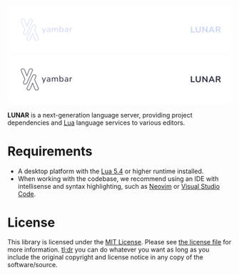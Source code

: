 <p align='center'>
  <a href='https://github.com/yambar/lunar#gh-dark-mode-only' target='_blank' rel='noopener noreferrer'>
    <img src='./assets/logo-light.svg' alt='yambar/lunar'>
  </a>
  <a href='https://github.com/yambar/lunar#gh-light-mode-only' target='_blank' rel='noopener noreferrer'>
    <img src='./assets/logo-dark.svg' alt='yambar/lunar'>
  </a>
</p>

**LUNAR** is a next-generation language server, providing project dependencies and [Lua](https://www.lua.org/) language services to various editors.

# Requirements

- A desktop platform with the [Lua 5.4](https://www.lua.org/manual/5.4/) or higher runtime installed.
- When working with the codebase, we recommend using an IDE with intellisense and syntax highlighting, such as [Neovim](https://neovim.io) or [Visual Studio Code](https://code.visualstudio.com).

# License

This library is licensed under the [MIT License](https://opensource.org/licenses/mit). Please see [the license file](../LICENSE) for more information. [tl;dr](https://www.tldrlegal.com/license/mit-license) you can do whatever you want as long as you include the original copyright and license notice in any copy of the software/source.
